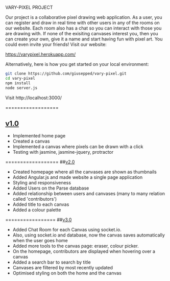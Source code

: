 VARY-PIXEL PROJECT

Our project is a collaborative pixel drawing web application. As a user, you can register and draw in real time with other users in any of the rooms on our website. Each room also has a chat so you can interact with those you are drawing with. If none of the exisiting canvases interest you, then you can create your own, give it a name and start having fun with pixel art. You could even invite your friends! Visit our website:

https://varypixel.herokuapp.com/

Alternatively, here is how you get started on your local environment:

```bash
git clone https://github.com/giusepped/vary-pixel.git
cd vary-pixel
npm install
node server.js
```

Visit http://localhost:3000/

==================
## [v1.0](https://github.com/giusepped/vary-pixel/releases/tag/v1.0)

* Implemented home page
* Created a canvas
* Implemented a canvas where pixels can be drawn with a click
* Testing with jasmine, jasmine-jquery, protractor

==================
##[v2.0](https://github.com/giusepped/vary-pixel/releases/tag/v2.0)

* Created homepage where all the canvases are shown as thumbnails
* Added Angular.js and made website a single page application
* Styling and responsiveness
* Added Users on the Parse database
* Added relationship between users and canvases (many to many relation called 'contributors')
* Added title to each canvas
* Added a colour palette

=================
##[v3.0](https://github.com/giusepped/vary-pixel/releases/tag/v3.0)

* Added Chat Room for each Canvas using socket.io.
* Also, using socket.io and database, now the canvas saves automatically when the user goes home
* Added more tools to the canvas page: eraser, colour picker.
* On the homepage, contributors are displayed when hovering over a canvas
* Added a search bar to search by title
* Canvases are filtered by most recently updated
* Optimised styling on both the home and the canvas